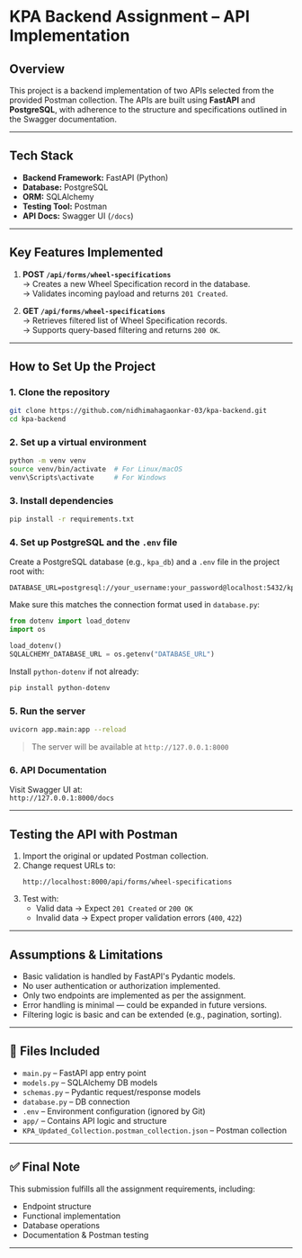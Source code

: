 # KPA Backend Assignment – API Implementation

## Overview

This project is a backend implementation of two APIs selected from the provided Postman collection. The APIs are built using **FastAPI** and **PostgreSQL**, with adherence to the structure and specifications outlined in the Swagger documentation.

---

## Tech Stack

- **Backend Framework:** FastAPI (Python)
- **Database:** PostgreSQL
- **ORM:** SQLAlchemy
- **Testing Tool:** Postman
- **API Docs:** Swagger UI (`/docs`)

---

## Key Features Implemented

1. **POST `/api/forms/wheel-specifications`**  
   → Creates a new Wheel Specification record in the database.  
   → Validates incoming payload and returns `201 Created`.

2. **GET `/api/forms/wheel-specifications`**  
   → Retrieves filtered list of Wheel Specification records.  
   → Supports query-based filtering and returns `200 OK`.

---

## How to Set Up the Project

### 1. Clone the repository

```bash
git clone https://github.com/nidhimahagaonkar-03/kpa-backend.git
cd kpa-backend
```

### 2. Set up a virtual environment

```bash
python -m venv venv
source venv/bin/activate  # For Linux/macOS
venv\Scripts\activate     # For Windows
```

### 3. Install dependencies

```bash
pip install -r requirements.txt
```

### 4. Set up PostgreSQL and the `.env` file

Create a PostgreSQL database (e.g., `kpa_db`) and a `.env` file in the project root with:

```env
DATABASE_URL=postgresql://your_username:your_password@localhost:5432/kpa_db
```

Make sure this matches the connection format used in `database.py`:

```python
from dotenv import load_dotenv
import os

load_dotenv()
SQLALCHEMY_DATABASE_URL = os.getenv("DATABASE_URL")
```

Install `python-dotenv` if not already:

```bash
pip install python-dotenv
```

### 5. Run the server

```bash
uvicorn app.main:app --reload
```

> The server will be available at `http://127.0.0.1:8000`

### 6. API Documentation

Visit Swagger UI at:  
`http://127.0.0.1:8000/docs`

---

## Testing the API with Postman

1. Import the original or updated Postman collection.
2. Change request URLs to:
   ```
   http://localhost:8000/api/forms/wheel-specifications
   ```
3. Test with:
   - Valid data → Expect `201 Created` or `200 OK`
   - Invalid data → Expect proper validation errors (`400`, `422`)

---

## Assumptions & Limitations

- Basic validation is handled by FastAPI's Pydantic models.
- No user authentication or authorization implemented.
- Only two endpoints are implemented as per the assignment.
- Error handling is minimal — could be expanded in future versions.
- Filtering logic is basic and can be extended (e.g., pagination, sorting).

---

## 📎 Files Included

- `main.py` – FastAPI app entry point
- `models.py` – SQLAlchemy DB models
- `schemas.py` – Pydantic request/response models
- `database.py` – DB connection
- `.env` – Environment configuration (ignored by Git)
- `app/` – Contains API logic and structure
- `KPA_Updated_Collection.postman_collection.json` – Postman collection

---

## ✅ Final Note

This submission fulfills all the assignment requirements, including:
- Endpoint structure
- Functional implementation
- Database operations
- Documentation & Postman testing

---
